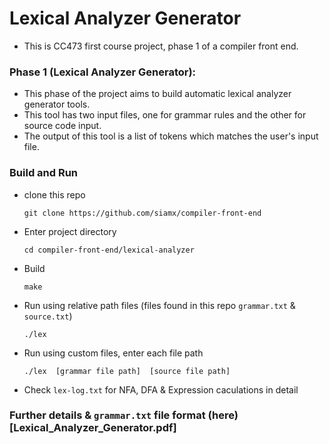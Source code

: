 # Lexical Analyzer Generator

- This is CC473 first course project, phase 1 of a compiler front end.

### Phase 1 (Lexical Analyzer Generator):
- This phase of the project aims to build automatic lexical analyzer generator tools.
- This tool has two input files, one for grammar rules and the other for source code input.
- The output of this tool is a list of tokens which matches the user's input file.

### Build and Run
- clone this repo

    `git clone https://github.com/siamx/compiler-front-end`

- Enter project directory

    `cd compiler-front-end/lexical-analyzer`

- Build

    `make`

- Run using relative path files (files found in this repo `grammar.txt` & `source.txt`)

    `./lex`

- Run using custom files, enter each file path

    `./lex  [grammar file path]  [source file path]`

- Check `lex-log.txt` for NFA, DFA & Expression caculations in detail

### Further details & `grammar.txt` file format (here)[Lexical_Analyzer_Generator.pdf]
